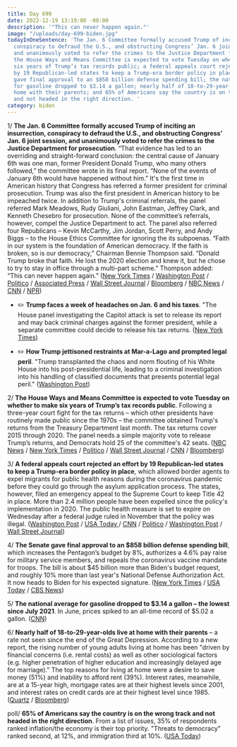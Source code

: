 ```yaml
---
title: Day 699
date: 2022-12-19 13:19:00 -08:00
description: '"This can never happen again."'
image: "/uploads/day-699-biden.jpg"
todayInOneSentence: 'The Jan. 6 Committee formally accused Trump of inciting an insurrection,
  conspiracy to defraud the U.S., and obstructing Congress’ Jan. 6 joint session,
  and unanimously voted to refer the crimes to the Justice Department for prosecution;
  the House Ways and Means Committee is expected to vote Tuesday on whether to make
  six years of Trump’s tax records public; a federal appeals court rejected an effort
  by 19 Republican-led states to keep a Trump-era border policy in place; the Senate
  gave final approval to an $858 billion defense spending bill; the national average
  for gasoline dropped to $3.14 a gallon; nearly half of 18-to-29-year-olds live at
  home with their parents; and 65% of Americans say the country is on the wrong track
  and not headed in the right direction. '
category: biden
---
```


1/ **The Jan. 6 Committee formally accused Trump of inciting an insurrection, conspiracy to defraud the U.S., and obstructing Congress’ Jan. 6 joint session, and unanimously voted to refer the crimes to the Justice Department for prosecution**. “That evidence has led to an overriding and straight-forward conclusion: the central cause of January 6th was one man, former President Donald Trump, who many others followed,” the committee wrote in its final report. “None of the events of January 6th would have happened without him.” It's the first time in American history that Congress has referred a former president for criminal prosecution. Trump was also the first president in American history to be impeached twice. In addition to Trump's criminal referrals, the panel referred Mark Meadows, Rudy Giuliani, John Eastman, Jeffrey Clark, and Kenneth Chesebro for prosecution. None of the committee’s referrals, however, compel the Justice Department to act. The panel also referred four Republicans – Kevin McCarthy, Jim Jordan, Scott Perry, and Andy Biggs – to the House Ethics Committee for ignoring the its subpoenas. “Faith in our system is the foundation of American democracy. If the faith is broken, so is our democracy,” Chairman Bennie Thompson said. “Donald Trump broke that faith. He lost the 2020 election and knew it, but he chose to try to stay in office through a multi-part scheme." Thompson added: “This can never happen again.” ([New York Times](https://www.nytimes.com/live/2022/12/19/us/jan-6-committee-trump) / [Washington Post](https://www.washingtonpost.com/national-security/2022/12/19/jan-6-committee-hearings-live-updates/) / [Politico](https://www.politico.com/news/2022/12/18/jan6-committee-deliver-judgment-trump-00074365) / [Associated Press](https://apnews.com/article/january-6-final-hearing-investigation-wraps-0bceb95826c1c836023d2810ccbeccca) / [Wall Street Journal](https://www.wsj.com/livecoverage/jan-6-committee-hearing-trump-updates?mod=hp_lead_pos1) / [Bloomberg](https://www.bloomberg.com/news/articles/2022-12-19/house-jan-6-panel-considers-recommending-prosecution-for-trump?srnd=premium&sref=MIBMEEoj) / [NBC News](https://www.nbcnews.com/politics/congress/jan-6-committee-prepares-release-criminal-referrals-final-report-rcna61494) / [CNN](https://www.cnn.com/2022/12/19/politics/what-is-in-jan-6-committee-report-summary/index.html) / [NPR](https://www.npr.org/live-updates/jan-6-hearings-committee-criminal-referrals-trump-final-report))

* ✏️ **Trump faces a week of headaches on Jan. 6 and his taxes**. "The House panel investigating the Capitol attack is set to release its report and may back criminal charges against the former president, while a separate committee could decide to release his tax returns. ([New York Times](https://www.nytimes.com/2022/12/18/us/politics/trump-january-6-tax-returns.html))

* ✏️ **How Trump jettisoned restraints at Mar-a-Lago and prompted legal peril**. "Trump transplanted the chaos and norm flouting of his White House into his post-presidential life, leading to a criminal investigation into his handling of classified documents that presents potential legal peril." ([Washington Post](https://www.washingtonpost.com/national-security/2022/12/18/trump-life-after-presidency/))

2/ **The House Ways and Means Committee is expected to vote Tuesday on whether to make six years of Trump’s tax records public**. Following a three-year court fight for the tax returns – which other presidents have routinely made public since the 1970s – the committee obtained Trump's returns from the Treasury Department last month. The tax returns cover 2015 through 2020. The panel needs a simple majority vote to release Trump’s returns, and Democrats hold 25 of the committee's 42 seats. ([NBC News](https://www.nbcnews.com/politics/congress/status-trump-tax-returns-focus-tuesday-hearing-rcna62161) / [New York Times](https://www.nytimes.com/2022/12/16/us/politics/trump-tax-data-house-committee.html) / [Politico](https://www.politico.com/news/2022/12/16/house-democrats-trump-taxes-00074171) / [Wall Street Journal](https://www.wsj.com/articles/trump-tax-returns-may-be-released-after-house-panel-meets-tuesday-11671220933?mod=djemalertNEWS) / [CNN](https://www.cnn.com/2022/12/16/politics/trump-taxes-house-committee-meeting/) / [Bloomberg](https://www.bloomberg.com/news/articles/2022-12-16/fate-of-trump-s-tax-returns-to-be-debated-by-house-panel-tuesday?sref=MIBMEEoj))

3/ **A federal appeals court rejected an effort by 19 Republican-led states to keep a Trump-era border policy in place**, which allowed border agents to expel migrants for public health reasons during the coronavirus pandemic before they could go through the asylum application process. The states, however, filed an emergency appeal to the Supreme Court to keep Title 42 in place. More than 2.4 million people have been expelled since the policy's implementation in 2020. The public health measure is set to expire on Wednesday after a federal judge ruled in November that the policy was illegal. ([Washington Post](https://www.washingtonpost.com/politics/2022/12/19/title-42-supreme-court-border-el-paso/) / [USA Today ](https://www.usatoday.com/story/news/politics/2022/12/19/supreme-court-title-42-trump-migrants/10916252002/)/ [CNN](https://www.cnn.com/2022/12/19/politics/white-house-border-title-42/index.html) / [Politico](https://www.politico.com/news/2022/12/18/immigration-border-biden-title-42-00074482) / [Washington Post](https://www.washingtonpost.com/politics/2022/12/18/title42-border-migrants/) / [Wall Street Journal](https://www.wsj.com/articles/biden-administration-races-to-change-asylum-rules-as-title-42-expiration-looms-11671460300))

4/ **The Senate gave final approval to an $858 billion defense spending bill**, which increases the Pentagon’s budget by 8%, authorizes a 4.6% pay raise for military service members, and repeals the coronavirus vaccine mandate for troops. The bill is about $45 billion more than Biden's budget request, and roughly 10% more than last year's National Defense Authorization Act. It now heads to Biden for his expected signature. ([New York Times](https://www.nytimes.com/2022/12/16/us/politics/congress-defense-bill-military.html) / [USA Today](https://www.usatoday.com/story/news/politics/2022/12/15/congress-passes-defense-bill-ukraine-suicide-pay/10898426002/) / [CBS News](https://www.cbsnews.com/news/ndaa-senate-passes-annual-defense-spending-bill-rescinds-military-covid-vaccine-requirement/))

5/ **The national average for gasoline dropped to $3.14 a gallon – the lowest since July 2021**. In June, prices spiked to an all-time record of $5.02 a gallon. ([CNN](https://www.cnn.com/2022/12/19/economy/gas-prices-inflation-economy/index.html))

6/ **Nearly half of 18-to-29-year-olds live at home with their parents** – a rate not seen since the end of the Great Depression. According to a new report, the rising number of young adults living at home has been "driven by financial concerns (i.e. rental costs) as well as other sociological factors (e.g. higher penetration of higher education and increasingly delayed age for marriage)." The top reasons for living at home were a desire to save money (51%) and inability to afford rent (39%). Interest rates, meanwhile, are at a 15-year high, mortgage rates are at their highest levels since 2001, and interest rates on credit cards are at their highest level since 1985. ([Quartz](https://qz.com/nearly-half-of-americans-age-18-to-29-are-living-with-t-1849882457) / [Bloomberg](https://www.bloomberg.com/news/articles/2022-12-19/us-federal-reserve-interest-rate-hikes-hurt-those-with-little-cash?sref=MIBMEEoj))

poll/ **65% of Americans say the country is on the wrong track and not headed in the right direction**. From a list of issues, 35% of respondents ranked inflation/the economy is their top priority. "Threats to democracy" ranked second, at 12%, and immigration third at 10%. ([USA Today](https://www.usatoday.com/story/news/politics/2022/12/18/poll-inflation-future-leaders-americans/10903538002/))